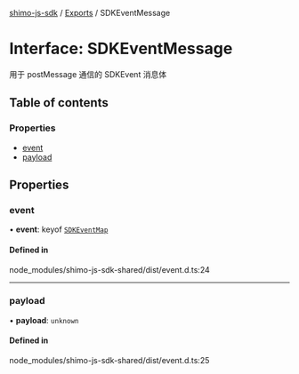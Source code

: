 [shimo-js-sdk](/README.md) / [Exports](/modules.md) / SDKEventMessage

# Interface: SDKEventMessage

用于 postMessage 通信的 SDKEvent 消息体

## Table of contents

### Properties

- [event](/interfaces/SDKEventMessage.md#event)
- [payload](/interfaces/SDKEventMessage.md#payload)

## Properties

### event

• **event**: keyof [`SDKEventMap`](/interfaces/SDKEventMap.md)

#### Defined in

node_modules/shimo-js-sdk-shared/dist/event.d.ts:24

___

### payload

• **payload**: `unknown`

#### Defined in

node_modules/shimo-js-sdk-shared/dist/event.d.ts:25
